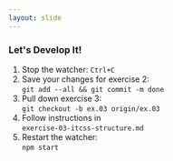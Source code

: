 ```yaml
---
layout: slide
---
```


### Let's Develop It!

1. Stop the watcher: `Ctrl+C`
1. Save your changes for exercise 2: <br /> `git add --all && git
   commit -m done`
2. Pull down exercise 3: <br />`git checkout -b ex.03 origin/ex.03`
3. Follow instructions in <br />`exercise-03-itcss-structure.md`
4. Restart the watcher: <br />`npm start`
